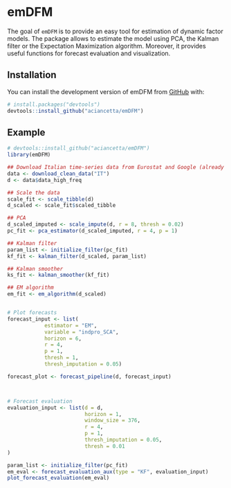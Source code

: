 
<!-- README.md is generated from README.Rmd. Please edit that file -->

# emDFM

<!-- badges: start -->
<!-- badges: end -->

The goal of `emDFM` is to provide an easy tool for estimation of dynamic
factor models. The package allows to estimate the model using PCA, the
Kalman filter or the Expectation Maximization algorithm. Moreover, it
provides useful functions for forecast evaluation and visualization.

## Installation

You can install the development version of emDFM from
[GitHub](https://github.com/) with:

``` r
# install.packages("devtools")
devtools::install_github("aciancetta/emDFM")
```

## Example

``` r
# devtools::install_github("aciancetta/emDFM")
library(emDFM)

## Download Italian time-series data from Eurostat and Google (already stationary)
data <- download_clean_data("IT")
d <- data$data_high_freq

## Scale the data
scale_fit <- scale_tibble(d)
d_scaled <- scale_fit$scaled_tibble

## PCA
d_scaled_imputed <- scale_impute(d, r = 8, thresh = 0.02)
pc_fit <- pca_estimator(d_scaled_imputed, r = 4, p = 1)

## Kalman filter
param_list <- initialize_filter(pc_fit)
kf_fit <- kalman_filter(d_scaled, param_list)

## Kalman smoother
ks_fit <- kalman_smoother(kf_fit)

## EM algorithm
em_fit <- em_algorithm(d_scaled)


# Plot forecasts
forecast_input <- list(
            estimator = "EM",
            variable = "indpro_SCA",
            horizon = 6,
            r = 4,
            p = 1,
            thresh = 1,
            thresh_imputation = 0.05)

forecast_plot <- forecast_pipeline(d, forecast_input)



# Forecast evaluation
evaluation_input <- list(d = d,
                         horizon = 1,
                         window_size = 376,
                         r = 4,
                         p = 1,
                         thresh_imputation = 0.05,
                         thresh = 0.01
)

param_list <- initialize_filter(pc_fit)
em_eval <- forecast_evaluation_aux(type = "KF", evaluation_input)
plot_forecast_evaluation(em_eval)
```
